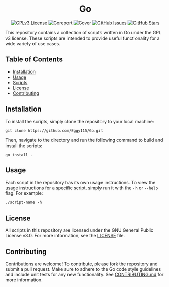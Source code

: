 <h1 align="center">Go</h1>

<p align="center">
  <a href="https://opensource.org/licenses/GPL-3.0"><img src="https://img.shields.io/badge/License-GPLv3-blue.svg" alt="GPLv3 License"></a>
  <a><img alt="Goreport" src="https://img.shields.io/badge/go report-A+-brightgreen.svg"></a>
  <a><img alt="Gover" src="https://img.shields.io/badge/Go-v1.18-blue.svg"></a>
  <a href="https://github.com/Eggy115/Go/issues"><img src="https://img.shields.io/github/issues/Eggy115/Go" alt="GitHub Issues"></a>
  <a href="https://github.com/Eggy115/Go/stargazers"><img src="https://img.shields.io/github/stars/Eggy115/Go" alt="GitHub Stars"></a>  
</p>

This repository contains a collection of scripts written in Go under the GPL v3 license. These scripts are intended to provide useful functionality for a wide variety of use cases.

## Table of Contents

- [Installation](#installation)
- [Usage](#usage)
- [Scripts](#scripts)
- [License](#license)
- [Contributing](#contributing)

## Installation

To install the scripts, simply clone the repository to your local machine:

```
git clone https://github.com/Eggy115/Go.git
```


Then, navigate to the directory and run the following command to build and install the scripts:

```
go install .
```


## Usage

Each script in the repository has its own usage instructions. To view the usage instructions for a specific script, simply run it with the `-h` or `--help` flag. For example:

```
./script-name -h
```

## License

All scripts in this repository are licensed under the GNU General Public License v3.0. For more information, see the [LICENSE](./LICENSE) file.

## Contributing

Contributions are welcome! To contribute, please fork the repository and submit a pull request. Make sure to adhere to the Go code style guidelines and include unit tests for any new functionality. See [CONTRIBUTING.md](./CONTRIBUTING.md) for more information.
